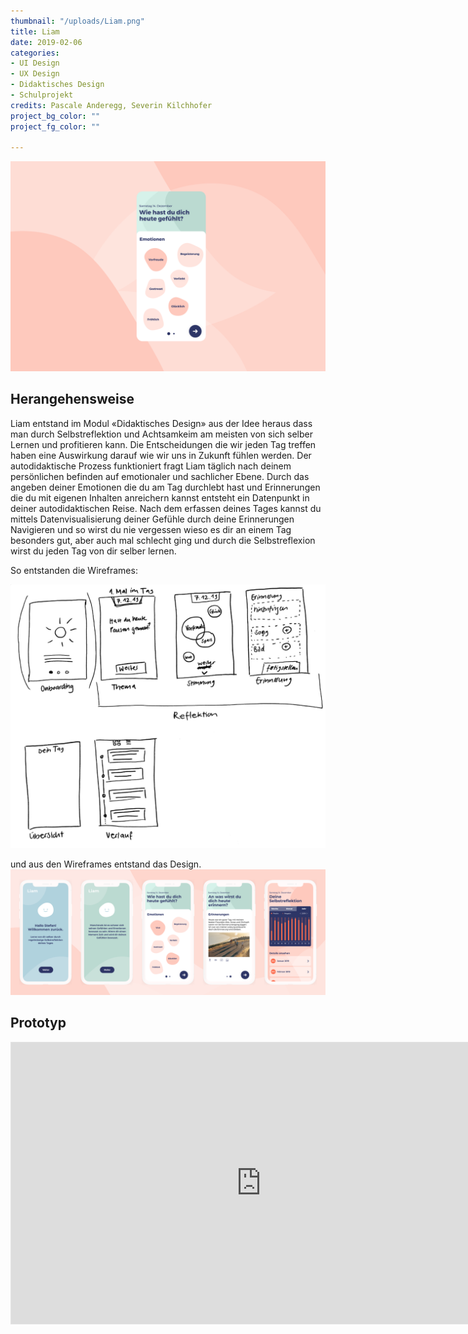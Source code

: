 ```yaml
---
thumbnail: "/uploads/Liam.png"
title: Liam
date: 2019-02-06
categories:
- UI Design
- UX Design
- Didaktisches Design
- Schulprojekt
credits: Pascale Anderegg, Severin Kilchhofer
project_bg_color: ""
project_fg_color: ""

---
```

![](/uploads/Liam.png)

## Herangehensweise
Liam entstand im Modul «Didaktisches Design» aus der Idee heraus dass man durch Selbstreflektion und Achtsamkeim am meisten von sich selber Lernen und profitieren kann. Die Entscheidungen die wir jeden Tag treffen haben eine Auswirkung darauf wie wir uns in Zukunft fühlen werden. Der autodidaktische Prozess funktioniert fragt Liam täglich nach deinem persönlichen befinden auf emotionaler und sachlicher Ebene. 
Durch das angeben deiner Emotionen die du am Tag durchlebt hast und Erinnerungen die du mit eigenen Inhalten anreichern kannst entsteht ein Datenpunkt in deiner autodidaktischen Reise. Nach dem erfassen deines Tages kannst du mittels Datenvisualisierung deiner Gefühle durch deine Erinnerungen Navigieren und so wirst du nie vergessen wieso es dir an einem Tag besonders gut, aber auch mal schlecht ging und durch die Selbstreflexion wirst du jeden Tag von dir selber lernen.

So entstanden die Wireframes:

![](/uploads/liam_wireframe.png)

und aus den Wireframes entstand das Design.
![](/uploads/Liam_Design.png)

## Prototyp
<iframe style="border: 1px solid rgba(0, 0, 0, 0.1);" width="800" height="450" src="https://www.figma.com/embed?embed_host=share&url=https%3A%2F%2Fwww.figma.com%2Fproto%2Fj3v4GhCw0v9VIdVTT4JN1n%2FLiam%3Fnode-id%3D1%253A2%26viewport%3D221%252C614%252C0.06738853454589844%26scaling%3Dcontain&chrome=DOCUMENTATION" allowfullscreen></iframe>
